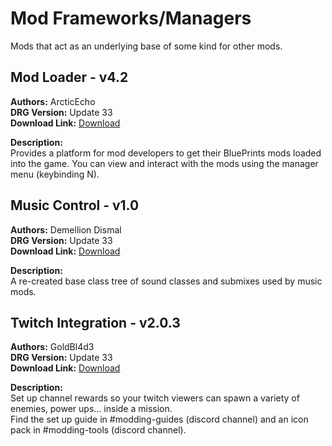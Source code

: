 # Mod Frameworks/Managers
Mods that act as an underlying base of some kind for other mods.

<!-- mod list -->

## Mod Loader - v4.2
**Authors:** ArcticEcho  
**DRG Version:** Update 33  
**Download Link:** [Download](https://github.com/ArcticEcho/DRG-Mods/raw/990c9ab8e3aca2189d2ef616893997f1e9cbceb8/Framework/Mod%20Loader%20-%20V4.2%20_P.pak)  

**Description:**  
Provides a platform for mod developers to get their BluePrints mods loaded into the game. You can view and interact with the mods using the manager menu (keybinding N).

## Music Control - v1.0
**Authors:** Demellion Dismal  
**DRG Version:** Update 33  
**Download Link:** [Download](https://github.com/ArcticEcho/DRG-Mods/raw/9ed28a5e7f8cfa6b0d58d2a24f1e611e6820ce9b/Framework/Music%20Control%20-%20V1.0.zip)  

**Description:**  
A re-created base class tree of sound classes and submixes used by music mods.

## Twitch Integration - v2.0.3
**Authors:** GoldBl4d3  
**DRG Version:** Update 33  
**Download Link:** [Download](https://github.com/ArcticEcho/DRG-Mods/raw/830dd532a073f14f66f5416f2a678e849e572faf/Framework/Twitch%20Integration%20-%20V2.0.3.zip)  

**Description:**  
Set up channel rewards so your twitch viewers can spawn a variety of enemies, power ups... inside a mission.  
Find the set up guide in #modding-guides (discord channel) and an icon pack in #modding-tools (discord channel).